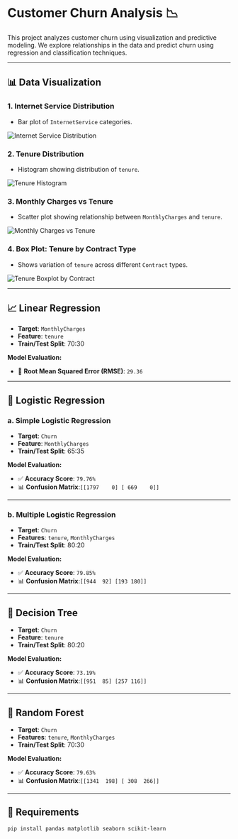 # Customer Churn Analysis 📉

This project analyzes customer churn using visualization and predictive modeling. We explore relationships in the data and predict churn using regression and classification techniques.

---

## 📊 Data Visualization

### 1. Internet Service Distribution
- Bar plot of `InternetService` categories.

![Internet Service Distribution](images/internet_service_barplot.png)

### 2. Tenure Distribution
- Histogram showing distribution of `tenure`.

![Tenure Histogram](images/tenure_histogram.png)

### 3. Monthly Charges vs Tenure
- Scatter plot showing relationship between `MonthlyCharges` and `tenure`.

![Monthly Charges vs Tenure](images/monthlycharges_tenure_scatter.png)

### 4. Box Plot: Tenure by Contract Type
- Shows variation of `tenure` across different `Contract` types.

![Tenure Boxplot by Contract](images/tenure_contract_boxplot.png)

---

## 📈 Linear Regression

- **Target**: `MonthlyCharges`
- **Feature**: `tenure`
- **Train/Test Split**: 70:30

**Model Evaluation:**
- 🔢 **Root Mean Squared Error (RMSE)**: `29.36`

---

## 🔐 Logistic Regression

### a. Simple Logistic Regression
- **Target**: `Churn`  
- **Feature**: `MonthlyCharges`  
- **Train/Test Split**: 65:35

**Model Evaluation:**
- ✅ **Accuracy Score**: `79.76%`
- 📊 **Confusion Matrix**:`[[1797    0]
                            [ 669    0]]`



---

### b. Multiple Logistic Regression
- **Target**: `Churn`  
- **Features**: `tenure`, `MonthlyCharges`  
- **Train/Test Split**: 80:20

**Model Evaluation:**
- ✅ **Accuracy Score**: `79.85%`
- 📊 **Confusion Matrix**:`[[944  92]
                            [193 180]]`



---

## 🌳 Decision Tree

- **Target**: `Churn`
- **Feature**: `tenure`
- **Train/Test Split**: 80:20

**Model Evaluation:**
- ✅ **Accuracy Score**: `73.19%`
- 📊 **Confusion Matrix**:`[[951  85]
                            [257 116]]`



---

## 🌲 Random Forest

- **Target**: `Churn`
- **Features**: `tenure`, `MonthlyCharges`
- **Train/Test Split**: 70:30

**Model Evaluation:**
- ✅ **Accuracy Score**: `79.63%`
- 📊 **Confusion Matrix**:`[[1341  198]
                            [ 308  266]]`




---

## 🧪 Requirements

```bash
pip install pandas matplotlib seaborn scikit-learn


